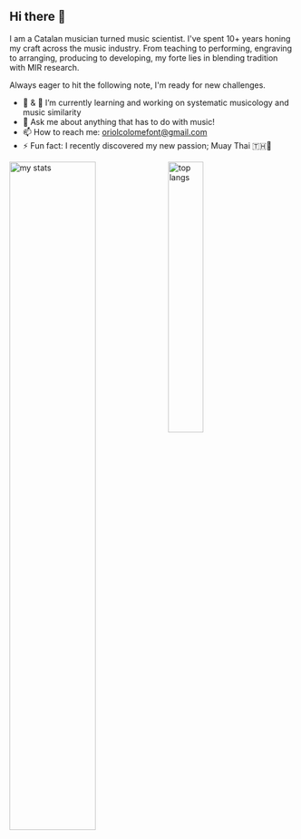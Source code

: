 ## Hi there 👋
I am a Catalan musician turned music scientist. I've spent 10+ years honing my craft across the music industry. From teaching to performing, engraving to arranging, producing to developing, my forte lies in blending tradition with MIR research. 

Always eager to hit the following note, I'm ready for new challenges.

- 🔭 & 🌱 I’m currently learning and working on systematic musicology and music similarity
- 💬 Ask me about anything that has to do with music!
- 📫 How to reach me: oriolcolomefont@gmail.com
- ⚡ Fun fact: I recently discovered my new passion; Muay Thai 🇹🇭🙏

<img alt="my stats" align="left" width ="55%" src="https://github-readme-stats.vercel.app/api?username=oriolcolomefont"/>

<img alt="top langs" align="left" width ="35%" src="https://github-readme-stats.vercel.app/api/top-langs/?username=oriolcolomefont&show_icons=true"/>
